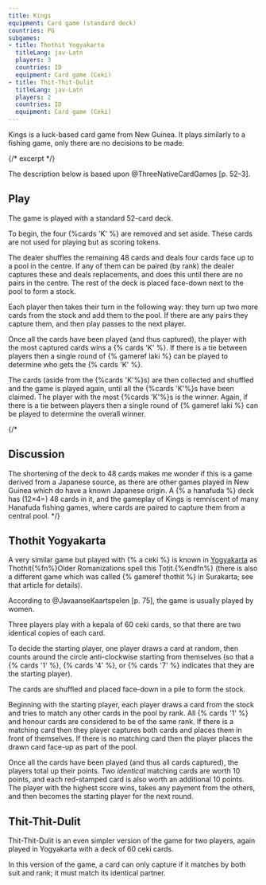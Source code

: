 ```yaml
---
title: Kings
equipment: Card game (standard deck)
countries: PG
subgames:
- title: Thothit Yogyakarta
  titleLang: jav-Latn
  players: 3
  countries: ID
  equipment: Card game (Ceki)
- title: Thit-Thit-Dulit
  titleLang: jav-Latn
  players: 2
  countries: ID
  equipment: Card game (Ceki)
---
```


<p class="lead">
<span class="aka">Kings</span> is a luck-based card game from New Guinea. It plays similarly to a fishing game, only there are no decisions to be made.
</p>

{/* excerpt */}

The description below is based upon @ThreeNativeCardGames [p. 52–3].

## Play

The game is played with a standard 52-card deck. 

To begin, the four {%cards 'K' %} are removed and set aside. These cards are not
used for playing but as scoring tokens.

The dealer shuffles the remaining 48 cards and deals four cards face up to a
pool in the centre. If any of them can be paired (by rank) the dealer captures
these and deals replacements, and does this until there are no pairs in the
centre. The rest of the deck is placed face-down next to the pool to form a
stock.

Each player then takes their turn in the following way: they turn up two more
cards from the stock and add them to the pool. If there are any pairs they
capture them, and then play passes to the next player.

Once all the cards have been played (and thus captured), the player with the
most captured cards wins a {% cards 'K' %}. If there is a tie between players
then a single round of {% gameref laki %} can be played to determine who gets
the {% cards 'K' %}.

The cards (aside from the {%cards 'K'%}s) are then collected and shuffled and
the game is played again, until all the {%cards 'K'%}s have been claimed. The
player with the most {%cards 'K'%}s is the winner. Again, if there is a tie
between players then a single round of {% gameref laki %} can be played to
determine the overall winner.

{/*
## Discussion

The shortening of the deck to 48 cards makes me wonder if this is a game derived
from a Japanese source, as there are other games played in New Guinea which do
have a known Japanese origin. A {% a hanafuda %} deck has (12×4=) 48 cards in
it, and the gameplay of Kings is remniscent of many <span lang="ja-Latn"
class="noun">Hanafuda</span> fishing games, where cards are paired to capture
them from a central pool.
*/}

## <span lang="jav-Latn">Thothit Yogyakarta</span>

A very similar game but played with {% a ceki %} is known in [Yogyakarta](https://en.wikipedia.org/wiki/Yogyakarta) as <span lang="jav-Latn" class="noun aka">Thothit</span>{%fn%}Older Romanizations spell this <span lang="jav-Latn" class="noun aka">Ṭoṭit</span>.{%endfn%} (there is also a different game which was called {% gameref thothit %} in Surakarta; see that article for details).

According to @JavaanseKaartspelen [p. 75], the game is usually played by women.

Three players play with a <span lang="jav-Latn">kepala</span> of 60 <span lang="jav-Latn">ceki</span> cards, so that there are two identical copies of each card.

To decide the starting player, one player draws a card at random, then counts around the circle anti-clockwise starting from themselves (so that a {% cards '1' %}, {% cards '4' %}, or {% cards '7' %} indicates that they are the starting player).

The cards are shuffled and placed face-down in a pile to form the stock.

Beginning with the starting player, each player draws a card from the stock and tries to match any other cards in the pool by rank. All {% cards '1' %} and honour cards are considered to be of the same rank. If there is a matching card then they player captures both cards and places them in front of themselves. If there is no matching card then the player places the drawn card face-up as part of the pool.

Once all the cards have been played (and thus all cards captured), the players total up their points. Two _identical_ matching cards are worth 10 points, and each red-stamped card is also worth an additional 10 points. The player with the highest score wins, takes any payment from the others, and then becomes the starting player for the next round.

## <span lang="jav-Latn">Thit-Thit-Dulit</span>

<span lang="jav-Latn" class="noun aka">Thit-Thit-Dulit</span> is an even simpler version of the game for two players, again played in Yogyakarta with a deck of 60 <span lang="jav-Latn">ceki</span> cards.

In this version of the game, a card can only capture if it matches by both suit and rank; it must match its identical partner.

